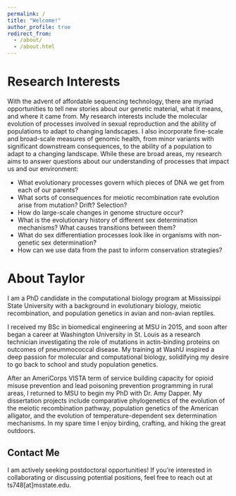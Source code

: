 ```yaml
---
permalink: /
title: "Welcome!"
author_profile: true
redirect_from: 
  - /about/
  - /about.html
---
```


Research Interests
======
With the advent of affordable sequencing technology, there are myriad opportunities to tell new stories about our genetic material, what it means, and where it came from. My research interests include the molecular evolution of processes involved in sexual reproduction and the ability of populations to adapt to changing landscapes. I also incorporate fine-scale and broad-scale measures of genomic health, from minor variants with significant downstream consequences, to the ability of a population to adapt to a changing landscape. 
While these are broad areas, my research aims to answer questions about our understanding of processes that impact us and our environment: 
* What evolutionary processes govern which pieces of DNA we get from each of our parents?
* What sorts of consequences for meiotic recombination rate evolution arise from mutation? Drift? Selection?
* How do large-scale changes in genome structure occur?
* What is the evolutionary history of different sex determination mechanisms? What causes transitions between them?
* What do sex differentiation processes look like in organisms with non-genetic sex determination?
* How can we use data from the past to inform conservation strategies?

About Taylor
======
I am a PhD candidate in the computational biology program at Mississippi State University with a background in evolutionary biology, meiotic recombination, and population genetics in avian and non-avian reptiles. 

I received my BSc in biomedical engineering at MSU in 2015, and soon after began a career at Washington University in St. Louis as a research technician investigating the role of mutations in actin-binding proteins on outcomes of pneummococcal disease. My training at WashU inspired a deep passion for molecular and computational biology, solidifying my desire to go back to school and study population genetics.

After an AmeriCorps VISTA term of service building capacity for opioid misuse prevention and lead poisoning prevention programming in rural areas, I returned to MSU to begin my PhD with Dr. Amy Dapper. My dissertation projects include comparative phylogenetics of the evolution of the meiotic recombination pathway, population genetics of the American alligator, and the evolution of temperature-dependent sex determination mechanisms. In my spare time I enjoy birding, crafting, and hiking the great outdoors.

Contact Me
------
I am actively seeking postdoctoral opportunities! If you’re interested in collaborating or discussing potential positions, feel free to reach out at ts748[at]msstate.edu.
